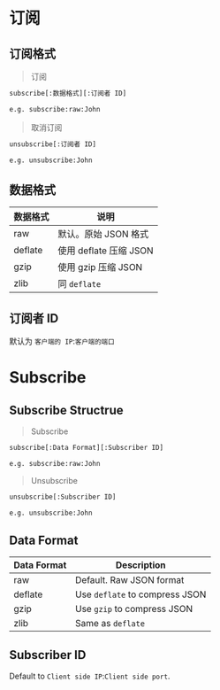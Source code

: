 <!-- import doc 'docs/clientSideCodeExample.md' -->

<!-- lang zh-CN begin -->
# 订阅
## 订阅格式
> 订阅
```txt
subscribe[:数据格式][:订阅者 ID]

e.g. subscribe:raw:John
```
> 取消订阅
```txt
unsubscribe[:订阅者 ID]

e.g. unsubscribe:John
```
## 数据格式
|数据格式|说明|
|---|---|
|raw|默认。原始 JSON 格式|
|deflate|使用 deflate 压缩 JSON|
|gzip|使用 gzip 压缩 JSON|
|zlib|同 `deflate`|

## 订阅者 ID
默认为 `客户端的 IP`:`客户端的端口`
<!-- lang zh-CN end -->

<!-- lang en-US begin -->
# Subscribe
## Subscribe Structrue
> Subscribe
```txt
subscribe[:Data Format][:Subscriber ID]

e.g. subscribe:raw:John
```
> Unsubscribe
```txt
unsubscribe[:Subscriber ID]

e.g. unsubscribe:John
```
## Data Format
|Data Format|Description|
|---|---|
|raw|Default. Raw JSON format|
|deflate|Use `deflate` to compress JSON|
|gzip|Use `gzip` to compress JSON|
|zlib|Same as `deflate`|

## Subscriber ID
Default to `Client side IP`:`Client side port`.
<!-- lang en-US end -->


<!-- import doc 'docs/dataStructureJSON.md' -->